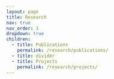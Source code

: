 ```yaml
---
layout: page
title: Research
nav: true
nav_order: 3
dropdown: true
children:
  - title: Publications
    permalink: /research/publications/
  - title: divider
  - title: Projects
    permalink: /research/projects/
---
```

